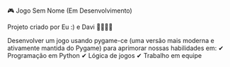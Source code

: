 🎮 Jogo Sem Nome (Em Desenvolvimento)

Projeto criado por Eu :) e Davi 👨‍💻👨‍💻

Desenvolver um jogo usando pygame-ce (uma versão mais moderna e ativamente mantida do Pygame) para aprimorar nossas habilidades em:
✔ Programação em Python
✔ Lógica de jogos
✔ Trabalho em equipe
